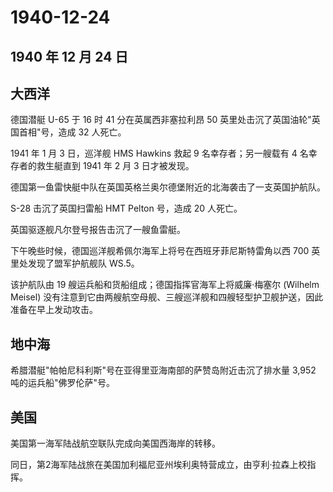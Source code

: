 # 1940-12-24

## 1940 年 12 月 24 日

## 大西洋

德国潜艇 U-65 于 16 时 41 分在英属西非塞拉利昂 50
英里处击沉了英国油轮"英国首相"号，造成 32 人死亡。

1941 年 1 月 3 日，巡洋舰 HMS Hawkins 救起 9 名幸存者；另一艘载有 4
名幸存者的救生艇直到 1941 年 2 月 3 日才被发现。

德国第一鱼雷快艇中队在英国英格兰奥尔德堡附近的北海袭击了一支英国护航队。

S-28 击沉了英国扫雷船 HMT Pelton 号，造成 20 人死亡。

英国驱逐舰凡尔登号报告击沉了一艘鱼雷艇。

下午晚些时候，德国巡洋舰希佩尔海军上将号在西班牙菲尼斯特雷角以西 700
英里处发现了盟军护航舰队 WS.5。

该护航队由 19 艘运兵船和货船组成；德国指挥官海军上将威廉·梅塞尔 (Wilhelm
Meisel)
没有注意到它由两艘航空母舰、三艘巡洋舰和四艘轻型护卫舰护送，因此准备在早上发动攻击。

## 地中海

希腊潜艇"帕帕尼科利斯"号在亚得里亚海南部的萨赞岛附近击沉了排水量 3,952
吨的运兵船"佛罗伦萨"号。

## 美国

美国第一海军陆战航空联队完成向美国西海岸的转移。

同日，第2海军陆战旅在美国加利福尼亚州埃利奥特营成立，由亨利·拉森上校指挥。

